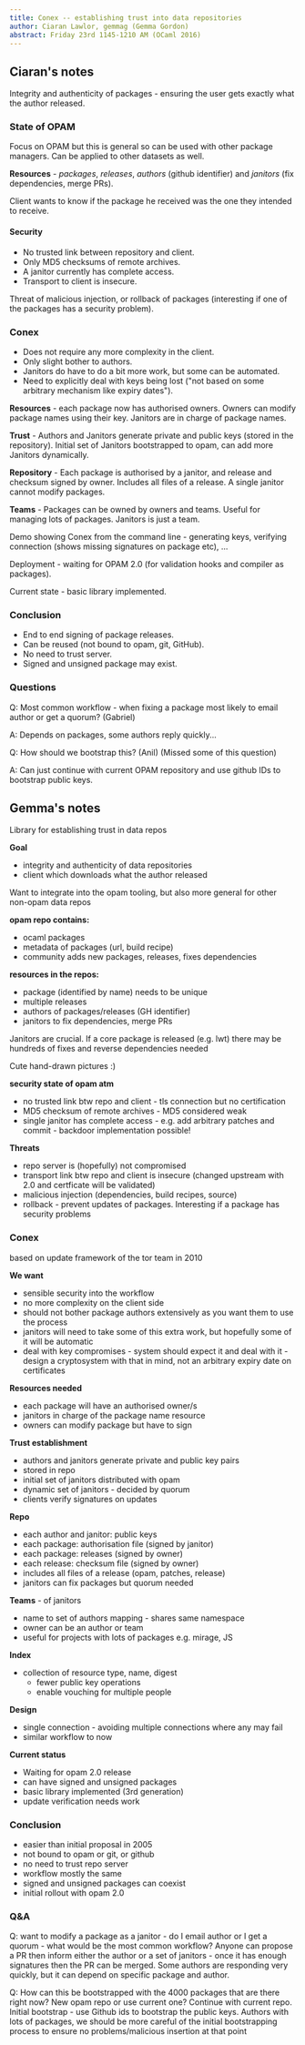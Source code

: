```yaml
---
title: Conex -- establishing trust into data repositories
author: Ciaran Lawlor, gemmag (Gemma Gordon)
abstract: Friday 23rd 1145-1210 AM (OCaml 2016)
---
```

## Ciaran's notes

Integrity and authenticity of packages - ensuring the user gets exactly what the author released.

### State of OPAM

Focus on OPAM but this is general so can be used with other package managers. Can be applied to other datasets as well.

**Resources** - *packages*, *releases*, *authors* (github identifier) and *janitors* (fix dependencies, merge PRs).

Client wants to know if the package he received was the one they intended to receive.

#### Security

- No trusted link between repository and client.
- Only MD5 checksums of remote archives.
- A janitor currently has complete access.
- Transport to client is insecure.

Threat of malicious injection, or rollback of packages (interesting if one of the packages has a security problem).

### Conex

- Does not require any more complexity in the client.
- Only slight bother to authors.
- Janitors do have to do a bit more work, but some can be automated.
- Need to explicitly deal with keys being lost ("not based on some arbitrary mechanism like expiry dates").

**Resources** - each package now has authorised owners. Owners can modify package names using their key. Janitors are in charge of package names.

**Trust** - Authors and Janitors generate private and public keys (stored in the repository). Initial set of Janitors bootstrapped to opam, can add more Janitors dynamically.

**Repository** - Each package is authorised by a janitor, and release and checksum signed by owner. Includes all files of a release. A single janitor cannot modify packages.

**Teams** - Packages can be owned by owners and teams. Useful for managing lots of packages. Janitors is just a team.

Demo showing Conex from the command line - generating keys, verifying connection (shows missing signatures on package etc), ...

Deployment - waiting for OPAM 2.0 (for validation hooks and compiler as packages).

Current state - basic library implemented.

### Conclusion

- End to end signing of package releases.
- Can be reused (not bound to opam, git, GitHub).
- No need to trust server.
- Signed and unsigned package may exist.

### Questions

Q: Most common workflow - when fixing a package most likely to email author or get a quorum? (Gabriel)

A: Depends on packages, some authors reply quickly...

Q: How should we bootstrap this? (Anil) (Missed some of this question)

A: Can just continue with current OPAM repository and use github IDs to bootstrap public keys.

## Gemma's notes

Library for establishing trust in data repos

**Goal**

- integrity and authenticity of data repositories
- client which downloads what the author released

Want to integrate into the opam tooling, but also more general for other non-opam data repos

**opam repo contains:**

- ocaml packages
- metadata of packages (url, build recipe)
- community adds new packages, releases, fixes dependencies

**resources in the repos:**

- package (identified by name) needs to be unique
- multiple releases
- authors of packages/releases (GH identifier)
- janitors to fix dependencies, merge PRs

Janitors are crucial. If a core package is released (e.g. lwt) there may be hundreds of fixes and reverse dependencies needed

Cute hand-drawn pictures :)

**security state of opam atm**

- no trusted link btw repo and client - tls connection but no certification
- MD5 checksum of remote archives - MD5 considered weak
- single janitor has complete access - e.g. add arbitrary patches and commit - backdoor implementation possible!

**Threats**

- repo server is (hopefully) not compromised
- transport link btw repo and client is insecure (changed upstream with 2.0 and certficate will be validated)
- malicious injection (dependencies, build recipes, source)
- rollback - prevent updates of packages. Interesting if a package has security problems

### Conex
based on update framework of the tor team in 2010

**We want**

- sensible security into the workflow
- no more complexity on the client side
- should not bother package authors extensively as you want them to use the process
- janitors will need to take some of this extra work, but hopefully some of it will be automatic
- deal with key compromises - system should expect it and deal with it - design a cryptosystem with that in mind, not an arbitrary expiry date on certificates

**Resources needed**

- each package will have an authorised owner/s
- janitors in charge of the package name resource
- owners can modify package but have to sign

**Trust establishment**

- authors and janitors generate private and public key pairs
- stored in repo
- initial set of janitors distributed with opam
- dynamic set of janitors - decided by quorum
- clients verify signatures on updates

**Repo**

- each author and janitor: public keys
- each package: authorisation file (signed by janitor)
- each package: releases (signed by owner)
- each release: checksum file (signed by owner)
- includes all files of a release (opam, patches, release)
- janitors can fix packages but quorum needed

**Teams** - of janitors

- name to set of authors mapping - shares same namespace
- owner can be an author or team
- useful for projects with lots of packages e.g. mirage, JS

**Index**

- collection of resource type, name, digest
  - fewer public key operations
  - enable vouching for multiple people

**Design**

- single connection - avoiding multiple connections where any may fail
- similar workflow to now

**Current status**

- Waiting for opam 2.0 release
- can have signed and unsigned packages
- basic library implemented (3rd generation)
- update verification needs work

### Conclusion

- easier than initial proposal in 2005
- not bound to opam or git, or github
- no need to trust repo server
- workflow mostly the same
- signed and unsigned packages can coexist
- initial rollout with opam 2.0

### Q&A

Q: want to modify a package as a janitor - do I email author or I get a quorum - what would be the most common workflow? Anyone can propose a PR then inform either the author or a set of janitors - once it has enough signatures then the PR can be merged. Some authors are responding very quickly, but it can depend on specific package and author.

Q: How can this be bootstrapped with the 4000 packages that are there right now? New opam repo or use current one? Continue with current repo. Initial bootstrap - use Github ids to bootstrap the public keys. Authors with lots of packages, we should be more careful of the initial bootstrapping process to ensure no problems/malicious insertion at that point
